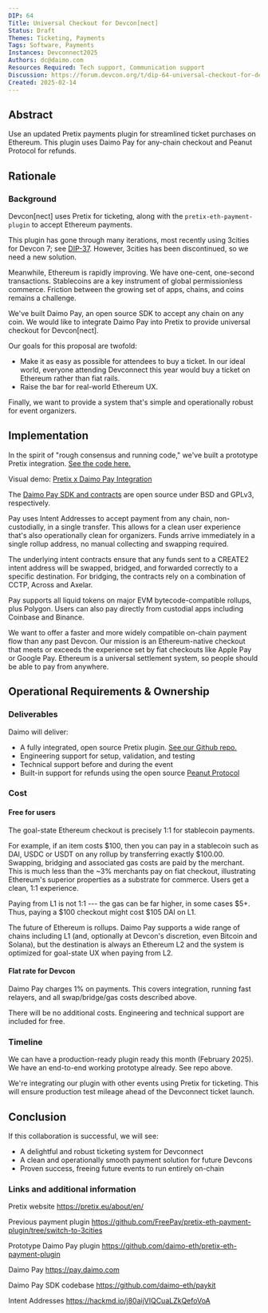 ```yaml
---
DIP: 64
Title: Universal Checkout for Devcon[nect]
Status: Draft
Themes: Ticketing, Payments
Tags: Software, Payments
Instances: Devconnect2025
Authors: dc@daimo.com
Resources Required: Tech support, Communication support
Discussion: https://forum.devcon.org/t/dip-64-universal-checkout-for-devcon-nect/5346
Created: 2025-02-14
---
```


## Abstract

Use an updated Pretix payments plugin for streamlined ticket purchases on Ethereum. This plugin uses Daimo Pay for any-chain checkout and Peanut Protocol for refunds.

## Rationale

### Background

Devcon[nect] uses Pretix for ticketing, along with the `pretix-eth-payment-plugin` to accept Ethereum payments.

This plugin has gone through many iterations, most recently using 3cities for Devcon 7; see [DIP-37](https://github.com/efdevcon/DIPs/blob/master/DIPs/DIP-37.md). However, 3cities has been discontinued, so we need a new solution.

Meanwhile, Ethereum is rapidly improving. We have one-cent, one-second transactions. Stablecoins are a key instrument of global permissionless commerce. Friction between the growing set of apps, chains, and coins remains a challenge.

We've built Daimo Pay, an open source SDK to accept any chain on any coin. We would like to integrate Daimo Pay into Pretix to provide universal checkout for Devcon[nect].

Our goals for this proposal are twofold:

- Make it as easy as possible for attendees to buy a ticket. In our ideal world, everyone attending Devconnect this year would buy a ticket on Ethereum rather than fiat rails.
- Raise the bar for real-world Ethereum UX.

Finally, we want to provide a system that's simple and operationally robust for event organizers.

## Implementation

In the spirit of "rough consensus and running code," we've built a prototype Pretix integration. [See the code here.](https://github.com/daimo-eth/pretix-eth-payment-plugin/)

Visual demo: [Pretix x Daimo Pay Integration](https://www.loom.com/share/8c71876a9d5348f6a07a8d7e687368b6?sid=5b19c2a2-7502-4cf2-9afe-a865fd04e003)

The [Daimo Pay SDK and contracts](https://github.com/daimo-eth/paykit) are open source under BSD and GPLv3, respectively.

Pay uses Intent Addresses to accept payment from any chain, non-custodially, in a single transfer. This allows for a clean user experience that's also operationally clean for organizers. Funds arrive immediately in a single rollup address, no manual collecting and swapping required.

The underlying intent contracts ensure that any funds sent to a CREATE2 intent address will be swapped, bridged, and forwarded correctly to a specific destination. For bridging, the contracts rely on a combination of CCTP, Across and Axelar.

Pay supports all liquid tokens on major EVM bytecode-compatible rollups, plus Polygon. Users can also pay directly from custodial apps including Coinbase and Binance.

We want to offer a faster and more widely compatible on-chain payment flow than any past Devcon. Our mission is an Ethereum-native checkout that meets or exceeds the experience set by fiat checkouts like Apple Pay or Google Pay. Ethereum is a universal settlement system, so people should be able to pay from anywhere.

## Operational Requirements & Ownership

### Deliverables

Daimo will deliver:

- A fully integrated, open source Pretix plugin. [See our Github repo.](https://github.com/daimo-eth/pretix-eth-payment-plugin/)
- Engineering support for setup, validation, and testing
- Technical support before and during the event
- Built-in support for refunds using the open source [Peanut Protocol](https://docs.peanut.to/how-to-use-peanut-links/how-do-peanut-links-work)

### Cost

#### Free for users

The goal-state Ethereum checkout is precisely 1:1 for stablecoin payments.

For example, if an item costs $100, then you can pay in a stablecoin such as DAI, USDC or USDT on any rollup by transferring exactly $100.00. Swapping, bridging and associated gas costs are paid by the merchant. This is much less than the ~3% merchants pay on fiat checkout, illustrating Ethereum's superior properties as a substrate for commerce. Users get a clean, 1:1 experience.

Paying from L1 is not 1:1 --- the gas can be far higher, in some cases $5+. Thus, paying a $100 checkout might cost $105 DAI on L1.

The future of Ethereum is rollups. Daimo Pay supports a wide range of chains including L1 (and, optionally at Devcon's discretion, even Bitcoin and Solana), but the destination is always an Ethereum L2 and the system is optimized for goal-state UX when paying from L2.

#### Flat rate for Devcon

Daimo Pay charges 1% on payments. This covers integration, running fast relayers, and all swap/bridge/gas costs described above.

There will be no additional costs. Engineering and technical support are included for free.

### Timeline

We can have a production-ready plugin ready this month (February 2025). We have an end-to-end working prototype already. See repo above.

We're integrating our plugin with other events using Pretix for ticketing. This will ensure production test mileage ahead of the Devconnect ticket launch.

## Conclusion

If this collaboration is successful, we will see:

- A delightful and robust ticketing system for Devconnect
- A clean and operationally smooth payment solution for future Devcons
- Proven success, freeing future events to run entirely on-chain

### Links and additional information

Pretix website https://pretix.eu/about/en/

Previous payment plugin https://github.com/FreePay/pretix-eth-payment-plugin/tree/switch-to-3cities

Prototype Daimo Pay plugin https://github.com/daimo-eth/pretix-eth-payment-plugin

Daimo Pay https://pay.daimo.com

Daimo Pay SDK codebase https://github.com/daimo-eth/paykit

Intent Addresses https://hackmd.io/j80aijVIQCuaLZkQefoVoA
